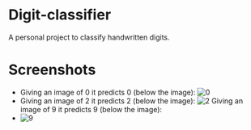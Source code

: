 # Digit-classifier
A personal project to classify handwritten digits.

# Screenshots
* Giving an image of 0 it predicts 0 (below the image):
 ![0](https://github.com/Jainil5/Digit-classifier/assets/96060948/4e79969d-249b-4c3c-ac8f-3a409e27691f)
* Giving an image of 2 it predicts 2 (below the image):
 ![2](https://github.com/Jainil5/Digit-classifier/assets/96060948/ad866106-2dd8-4bf7-bf1f-ada8a1ce4d17)
 Giving an image of 9 it predicts 9 (below the image):
* ![9](https://github.com/Jainil5/Digit-classifier/assets/96060948/fff067f9-83e2-440d-8eb6-89c94cc53f86)

